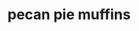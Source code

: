 ---
servings:
notes:
directions: |-
  * Preheat oven 350 degrees.
  * Grease mini or regular muffin cups generously (they will stick otherwise).
  * In medium bowl stir together brown sugar; flour and pecans.
  * In separate bowl; beat the butter and eggs together.
  * Stir in dry ingredients just until combined.
  * Spoon batter into muffin cups; about 2/3 full.
  * Bake for 12-13 minutes for mini muffins or 15-17 minutes for regular size muffins.
  * Run a knife around the edge of each muffin and pop out
ingredients: |-
  * 1 c packed light brown sugar
  * 1/2 c flour
  * 2 c chopped pecans
  * 2/3 c butter; softened
  * 2 eggs; beaten
rating: 5
ease: easy
category: dessert
href: 'https://www.allrecipes.com/recipe/16945/pecan-pie-muffins/'
totalTime: 40 minutes
cookTime: 25 minutes
prepTime: 15 minutes
title: pecan pie muffins
path: /pecan-pie-muffins
---